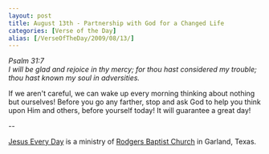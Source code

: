 ```yaml
---
layout: post
title: August 13th - Partnership with God for a Changed Life
categories: [Verse of the Day]
alias: [/VerseOfTheDay/2009/08/13/]
---
```


_Psalm 31:7  
I will be glad and rejoice in thy mercy; for thou hast considered my
trouble; thou hast known my soul in adversities._

If we aren't careful, we can wake up every morning thinking about
nothing but ourselves! Before you go any farther, stop and ask God to
help you think upon Him and others, before yourself today! It will
guarantee a great day!

 --

<a href=http://jesuseveryday.net>Jesus Every Day</a> is a ministry of <a href=http://rodgersbaptist.net>Rodgers Baptist Church</a> in Garland, Texas.
